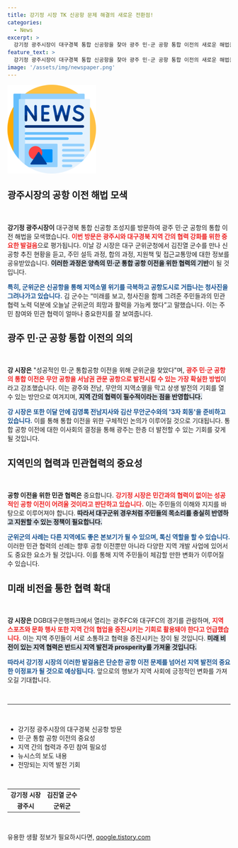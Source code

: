 ```yaml
---
title: 강기정 시장 TK 신공항 문제 해결의 새로운 전환점!
categories:
  - News
excerpt: >
  강기정 광주시장이 대구경북 통합 신공항을 찾아 광주 민·군 공항 통합 이전의 새로운 해법을 모색하고 있다. 지방 소멸 위기를 극복하고 지역 발전의 길을 찾기 위한 그의 소중한 발걸음을 주목해 보세요!
feature_text: >
  강기정 광주시장이 대구경북 통합 신공항을 찾아 광주 민·군 공항 통합 이전의 새로운 해법을 모색하고 있다. 지방 소멸 위기를 극복하고 지역 발전의 길을 찾기 위한 그의 소중한 발걸음을 주목해 보세요!
image: '/assets/img/newspaper.png'
---
```


<p><img src="/assets/img/newspaper.png" alt="kimp 속보" /></p>

<h2 data-ke-size="size26">광주시장의 공항 이전 해법 모색</h2>

<p data-ke-size="size16">&nbsp;</p>

<p><strong>강기정 광주시장이</strong> 대구경북 통합 신공항 조성지를 방문하여 광주 민·군 공항의 통합 이전 해법을 모색했습니다. <b><span style="color: #ee2323;">이번 방문은 광주시와 대구경북 지역 간의 협력 강화를 위한 중요한 발걸음</span></b>으로 평가됩니다. 이날 강 시장은 대구 군위군청에서 김진열 군수를 만나 신공항 추진 현황을 듣고, 주민 설득 과정, 합의 과정, 지원책 및 접근교통망에 대한 정보를 공유받았습니다. <b><span style="background-color: #21538527;">이러한 과정은 양측의 민·군 통합 공항 이전을 위한 협력의 기반</span></b>이 될 것입니다. </p>

<p><b><span style="color: #1a5490;">특히, 군위군은 신공항을 통해 지역소멸 위기를 극복하고 공항도시로 거듭나는 청사진을 그려나가고 있습니다.</span></b> 김 군수는 “미래를 보고, 청사진을 함께 그려준 주민들과의 민관협력 노력 덕분에 오늘날 군위군의 희망과 활력을 가능케 했다”고 말했습니다. 이는 주민 참여와 민관 협력이 얼마나 중요한지를 잘 보여줍니다. </p>

<h2 data-ke-size="size26">광주 민·군 공항 통합 이전의 의의</h2>

<p data-ke-size="size16">&nbsp;</p>

<p><b>강 시장은</b> "성공적인 민·군 통합공항 이전을 위해 군위군을 찾았다"며, <b><span style="color: #ee2323;">광주 민·군 공항의 통합 이전은 무안 공항을 서남권 관문 공항으로 발전시킬 수 있는 가장 확실한 방법</span></b>이라고 강조했습니다. 이는 광주와 전남, 무안의 지역소멸을 막고 상생 발전의 기회를 열 수 있는 방안으로 여겨지며, <b><span style="background-color: #21538527;">지역 간의 협력이 필수적이라는 점을 반영합니다.</span></b> </p>

<p><b><span style="color: #1a5490;">강 시장은 또한 이달 안에 김영록 전남지사와 김산 무안군수와의 '3자 회동'을 준비하고 있습니다.</span></b> 이를 통해 통합 이전을 위한 구체적인 논의가 이루어질 것으로 기대됩니다. 통합 공항 이전에 대한 이사회의 결정을 통해 광주는 한층 더 발전할 수 있는 기회를 갖게 될 것입니다.</p>

<h2 data-ke-size="size26">지역민의 협력과 민관협력의 중요성</h2>

<p data-ke-size="size16">&nbsp;</p>

<p><strong>공항 이전을 위한 민관 협력은</strong> 중요합니다. <b><span style="color: #ee2323;">강기정 시장은 민간과의 협력이 없이는 성공적인 공항 이전이 어려울 것이라고 판단하고 있습니다.</span></b> 이는 주민들의 이해와 지지를 바탕으로 이루어져야 합니다. <b><span style="background-color: #21538527;">따라서 대구군위 경우처럼 주민들의 목소리를 충실히 반영하고 지원할 수 있는 정책이 필요합니다.</span></b> </p>

<p><b><span style="color: #1a5490;">군위군의 사례는 다른 지역에도 좋은 본보기가 될 수 있으며, 톡신 역할을 할 수 있습니다.</span></b> 이러한 민관 협력의 선례는 향후 공항 이전뿐만 아니라 다양한 지역 개발 사업에 있어서도 중요한 요소가 될 것입니다. 이를 통해 지역 주민들이 체감할 만한 변화가 이루어질 수 있습니다.</p>

<h2 data-ke-size="size26">미래 비전을 통한 협력 확대</h2>

<p data-ke-size="size16">&nbsp;</p>

<p><strong>강 시장은</strong> DGB대구은행파크에서 열리는 광주FC와 대구FC의 경기를 관람하며, <b><span style="color: #ee2323;">지역 스포츠와 문화 행사 또한 지역 간의 협업을 증진시키는 기회로 활용돼야 한다고 언급했습니다.</span></b> 이는 지역 주민들이 서로 소통하고 협력을 증진시키는 장이 될 것입니다. <b><span style="background-color: #21538527;">미래 비전이 있는 지역 협력은 반드시 지역 발전과 prosperity를 가져올 것입니다.</span></b> </p>

<p><b><span style="color: #1a5490;">따라서 강기정 시장의 이러한 발걸음은 단순한 공항 이전 문제를 넘어선 지역 발전의 중요한 이정표가 될 것으로 예상됩니다.</span></b> 앞으로의 행보가 지역 사회에 긍정적인 변화를 가져오길 기대합니다. </p>

<p data-ke-size="size16">&nbsp;</p>

<hr>

<p data-ke-size="size16">&nbsp;</p>

<ul>
  <li>강기정 광주시장의 대구경북 신공항 방문</li>
  <li>민·군 통합 공항 이전의 중요성</li>
  <li>지역 간의 협력과 주민 참여 필요성</li>
  <li>뉴시스의 보도 내용</li>
  <li>전망되는 지역 발전 기회</li>
</ul>

<p data-ke-size="size16">&nbsp;</p>

<table>
  <tr>
    <td style="text-align: center; height: 17px;"><b>강기정 시장</b></td>
    <td style="text-align: center; height: 17px;"><b>김진열 군수</b></td>
  </tr>
  <tr>
    <td style="text-align: center; height: 17px;"><b>광주시</b></td>
    <td style="text-align: center; height: 17px;"><b>군위군</b></td>
  </tr>
</table>

<p data-ke-size="size16">&nbsp;</p>
유용한 생활 정보가 필요하시다면, <a href="https://qoogle.tistory.com" rel="dofollow">qoogle.tistory.com</a>


